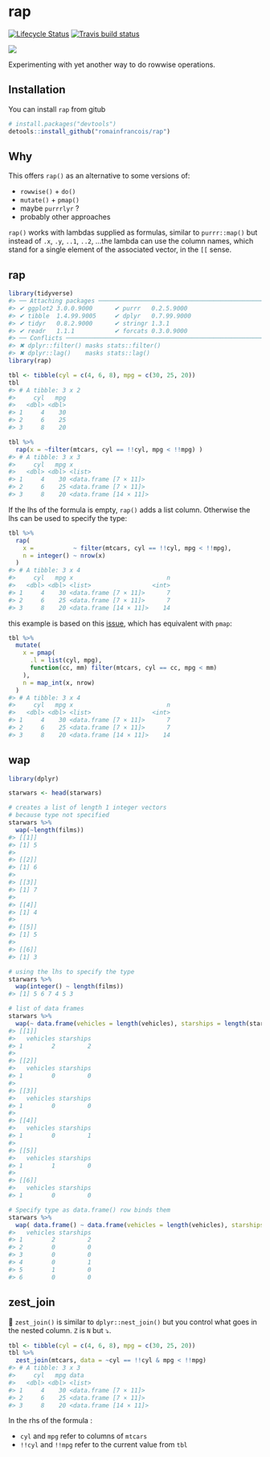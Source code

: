 
<!-- README.md is generated from README.Rmd. Please edit that file -->

# rap

[![Lifecycle
Status](https://img.shields.io/badge/lifecycle-experimental-blue.svg)](https://www.tidyverse.org/lifecycle/)
[![Travis build
status](https://travis-ci.org/romainfrancois/rap.svg?branch=master)](https://travis-ci.org/romainfrancois/rap)

![](https://media.giphy.com/media/l41Yy7rv1mVZNQCT6/giphy.gif)

Experimenting with yet another way to do rowwise operations.

## Installation

You can install `rap` from gitub

``` r
# install.packages("devtools")
detools::install_github("romainfrancois/rap")
```

## Why

This offers `rap()` as an alternative to some versions of:

  - `rowwise()` + `do()`
  - `mutate()` + `pmap()`
  - maybe `purrrlyr` ?
  - probably other approaches

`rap()` works with lambdas supplied as formulas, similar to
`purrr::map()` but instead of `.x`, `.y`, `..1`, `..2`, …the lambda can
use the column names, which stand for a single element of the associated
vector, in the `[[` sense.

## rap

``` r
library(tidyverse)
#> ── Attaching packages ───────────────────────────────────────────────────────────────────────────────── tidyverse 1.2.1 ──
#> ✔ ggplot2 3.0.0.9000      ✔ purrr   0.2.5.9000 
#> ✔ tibble  1.4.99.9005     ✔ dplyr   0.7.99.9000
#> ✔ tidyr   0.8.2.9000      ✔ stringr 1.3.1      
#> ✔ readr   1.1.1           ✔ forcats 0.3.0.9000
#> ── Conflicts ──────────────────────────────────────────────────────────────────────────────────── tidyverse_conflicts() ──
#> ✖ dplyr::filter() masks stats::filter()
#> ✖ dplyr::lag()    masks stats::lag()
library(rap)

tbl <- tibble(cyl = c(4, 6, 8), mpg = c(30, 25, 20)) 
tbl
#> # A tibble: 3 x 2
#>     cyl   mpg
#>   <dbl> <dbl>
#> 1     4    30
#> 2     6    25
#> 3     8    20

tbl %>% 
  rap(x = ~filter(mtcars, cyl == !!cyl, mpg < !!mpg) )
#> # A tibble: 3 x 3
#>     cyl   mpg x                     
#>   <dbl> <dbl> <list>                
#> 1     4    30 <data.frame [7 × 11]> 
#> 2     6    25 <data.frame [7 × 11]> 
#> 3     8    20 <data.frame [14 × 11]>
```

If the lhs of the formula is empty, `rap()` adds a list column.
Otherwise the lhs can be used to specify the type:

``` r
tbl %>% 
  rap(
    x =           ~ filter(mtcars, cyl == !!cyl, mpg < !!mpg), 
    n = integer() ~ nrow(x)
  )
#> # A tibble: 3 x 4
#>     cyl   mpg x                          n
#>   <dbl> <dbl> <list>                 <int>
#> 1     4    30 <data.frame [7 × 11]>      7
#> 2     6    25 <data.frame [7 × 11]>      7
#> 3     8    20 <data.frame [14 × 11]>    14
```

this example is based on this
[issue](https://github.com/tidyverse/purrr/issues/280), which has
equivalent with `pmap`:

``` r
tbl %>%
  mutate(
    x = pmap(
      .l = list(cyl, mpg),
      function(cc, mm) filter(mtcars, cyl == cc, mpg < mm)
    ), 
    n = map_int(x, nrow)
  )
#> # A tibble: 3 x 4
#>     cyl   mpg x                          n
#>   <dbl> <dbl> <list>                 <int>
#> 1     4    30 <data.frame [7 × 11]>      7
#> 2     6    25 <data.frame [7 × 11]>      7
#> 3     8    20 <data.frame [14 × 11]>    14
```

## wap

``` r
library(dplyr)

starwars <- head(starwars)

# creates a list of length 1 integer vectors
# because type not specified
starwars %>% 
  wap(~length(films)) 
#> [[1]]
#> [1] 5
#> 
#> [[2]]
#> [1] 6
#> 
#> [[3]]
#> [1] 7
#> 
#> [[4]]
#> [1] 4
#> 
#> [[5]]
#> [1] 5
#> 
#> [[6]]
#> [1] 3

# using the lhs to specify the type
starwars %>% 
  wap(integer() ~ length(films))
#> [1] 5 6 7 4 5 3

# list of data frames
starwars %>% 
  wap(~ data.frame(vehicles = length(vehicles), starships = length(starships)))
#> [[1]]
#>   vehicles starships
#> 1        2         2
#> 
#> [[2]]
#>   vehicles starships
#> 1        0         0
#> 
#> [[3]]
#>   vehicles starships
#> 1        0         0
#> 
#> [[4]]
#>   vehicles starships
#> 1        0         1
#> 
#> [[5]]
#>   vehicles starships
#> 1        1         0
#> 
#> [[6]]
#>   vehicles starships
#> 1        0         0

# Specify type as data.frame() row binds them
starwars %>% 
  wap( data.frame() ~ data.frame(vehicles = length(vehicles), starships = length(starships)))
#>   vehicles starships
#> 1        2         2
#> 2        0         0
#> 3        0         0
#> 4        0         1
#> 5        1         0
#> 6        0         0
```

## zest\_join

🍋 `zest_join()` is similar to `dplyr::nest_join()` but you control what
goes in the nested column. `Z` is `N` but ⤵️.

``` r
tbl <- tibble(cyl = c(4, 6, 8), mpg = c(30, 25, 20)) 
tbl %>%
  zest_join(mtcars, data = ~cyl == !!cyl & mpg < !!mpg)
#> # A tibble: 3 x 3
#>     cyl   mpg data                  
#>   <dbl> <dbl> <list>                
#> 1     4    30 <data.frame [7 × 11]> 
#> 2     6    25 <data.frame [7 × 11]> 
#> 3     8    20 <data.frame [14 × 11]>
```

In the rhs of the formula :

  - `cyl` and `mpg` refer to columns of `mtcars`
  - `!!cyl` and `!!mpg` refer to the current value from `tbl`
